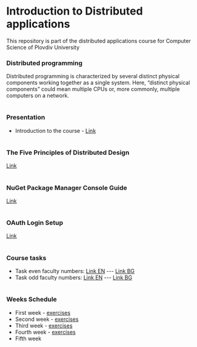 # Introduction to Distributed applications
This repository is part of the distributed applications course for Computer Science of Plovdiv University



### Distributed programming
Distributed programming is characterized by several distinct physical components working together as a single system. Here, “distinct physical components” could mean multiple CPUs or, more commonly, multiple computers on a network.


# 
### Presentation
* Introduction to the course - [Link](https://github.com/pkyurkchiev/web-programming-biel/blob/master/presentations/Introduction.pdf)


#
### The Five Principles of Distributed Design

[Link](https://github.com/pkyurkchiev/distributed-applications/tree/master/documentations/doc_1_five-principles.md)


#
### NuGet Package Manager Console Guide

[Link](https://github.com/pkyurkchiev/distributed-applications/tree/master/documentations/doc_2_nuget-console.md)


#
### OAuth Login Setup

[Link](https://github.com/pkyurkchiev/distributed-applications/tree/master/documentations/doc_3_oauth.md)


#
### Course tasks

* Task even faculty numbers: [Link EN](https://github.com/pkyurkchiev/distributed-applications/blob/master/tasks/task_even.md) --- [Link BG](https://github.com/pkyurkchiev/distributed-applications/blob/master/tasks/task_even_bg.pdf)
* Task odd faculty numbers: [Link EN](https://github.com/pkyurkchiev/distributed-applications/blob/master/tasks/task_odd.md) --- [Link BG](https://github.com/pkyurkchiev/distributed-applications/blob/master/tasks/task_odd_bg.pdf)


#
### Weeks Schedule

* First week - [exercises](https://github.com/pkyurkchiev/distributed-applications/tree/master/exercises/week_1)
* Second week - [exercises](https://github.com/pkyurkchiev/distributed-applications/tree/master/exercises/week_2)
* Third week - [exercises](https://github.com/pkyurkchiev/distributed-applications/tree/master/exercises/week_3)
* Fourth week - [exercises](https://github.com/pkyurkchiev/distributed-applications/tree/master/exercises/week_4)
* Fifth week 
